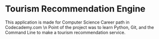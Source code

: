 # Tourism Recommendation Engine

This application is made for Computer Science Career path in Codecademy.com \n
Point of the project was to learn Python, Git, and the Command Line to make a tourism recommendation service.
